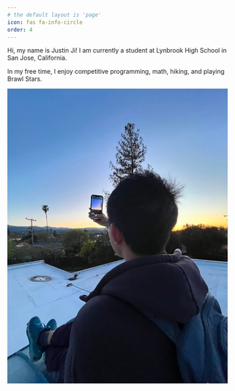 ```yaml
---
# the default layout is 'page'
icon: fas fa-info-circle
order: 4
---
```


Hi, my name is Justin Ji! I am currently a student at Lynbrook High School in San Jose, California.

In my free time, I enjoy competitive programming, math, hiking, and playing Brawl Stars.

![picture of me](/assets/img/misc/my-picture.jpg)
